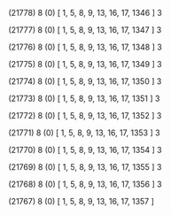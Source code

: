 (21778) 8 (0) [ 1, 5, 8, 9, 13, 16, 17, 1346 ] 3 


(21777) 8 (0) [ 1, 5, 8, 9, 13, 16, 17, 1347 ] 3 


(21776) 8 (0) [ 1, 5, 8, 9, 13, 16, 17, 1348 ] 3 


(21775) 8 (0) [ 1, 5, 8, 9, 13, 16, 17, 1349 ] 3 


(21774) 8 (0) [ 1, 5, 8, 9, 13, 16, 17, 1350 ] 3 


(21773) 8 (0) [ 1, 5, 8, 9, 13, 16, 17, 1351 ] 3 


(21772) 8 (0) [ 1, 5, 8, 9, 13, 16, 17, 1352 ] 3 


(21771) 8 (0) [ 1, 5, 8, 9, 13, 16, 17, 1353 ] 3 


(21770) 8 (0) [ 1, 5, 8, 9, 13, 16, 17, 1354 ] 3 


(21769) 8 (0) [ 1, 5, 8, 9, 13, 16, 17, 1355 ] 3 


(21768) 8 (0) [ 1, 5, 8, 9, 13, 16, 17, 1356 ] 3 


(21767) 8 (0) [ 1, 5, 8, 9, 13, 16, 17, 1357 ]  

